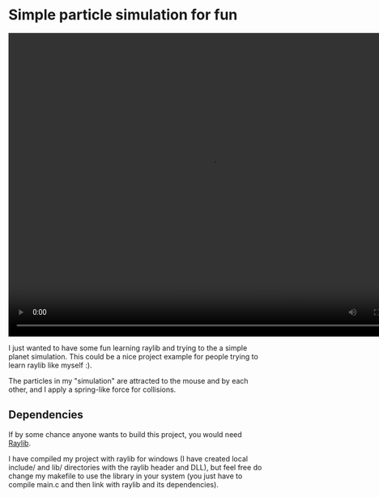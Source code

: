 # Simple particle simulation for fun

<video width="800" height="600" controls>
  <source src="media\little_demo.mp4" type="video/mp4">
</video>

I just wanted to have some fun learning raylib and trying to the a simple planet simulation.
This could be a nice project example for people trying to learn raylib like myself :).

The particles in my "simulation" are attracted to the mouse and by each other, and I apply a spring-like force for collisions.

## Dependencies 

If by some chance anyone wants to build this project, you would need [Raylib](https://www.raylib.com/).

I have compiled my project with raylib for windows (I have created local include/ and lib/ directories with the raylib header and DLL), but feel free do change my makefile to use the library in your system (you just have to compile main.c and then link with raylib and its dependencies).

